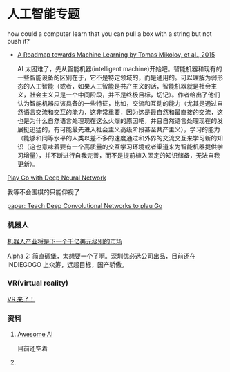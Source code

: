 # 人工智能专题


how could a computer learn that you can pull a box with a string but not push it?

- [A Roadmap towards Machine Learning by Tomas Mikolov, et al., 2015](http://arxiv.org/pdf/1511.08130v1.pdf)

    AI 太困难了，先从智能机器(intelligent machine)开始吧。智能机器和现有的一些智能设备的区别在于，它不是特定领域的，而是通用的。可以理解为弱形态的人工智能（或者，如果人工智能是共产主义的话，智能机器就是社会主义，社会主义只是一个中间阶段，并不是终极目标，切记）。作者给出了他们认为智能机器应该具备的一些特征，比如，交流和互动的能力（尤其是通过自然语言交流和交互的能力，这非常重要，因为这是最自然和最直接的交流，这也是为什么自然语言处理现在这么火爆的原因吧，并且自然语言处理现在的发展挺迅猛的，有可能最先进入社会主义高级阶段甚至共产主义），学习的能力（能够和同等水平的人类以差不多的速度通过和外界的交流交互来学习新的知识（这也意味着要有一个高质量的交互学习环境或者渠道来为智能机器提供学习增量），并不断进行自我完善，而不是提前植入固定的知识储备，无法自我更新）。



[Play Go with Deep Neural Network](https://chrisc36.github.io/deep-go/)

我等不会围棋的只能仰视了

[paper: Teach Deep Convolutional Networks to plau Go](http://arxiv.org/abs/1412.3409)

### 机器人

[机器人产业将是下一个千亿美元级别的市场](http://mp.weixin.qq.com/s?__biz=MzI3MTA0MTk1MA==&mid=400430504&idx=1&sn=6126fda783c335033cc3f7d0ed76eb5d&scene=0#wechat_redirect)

[Alpha 2](https://www.indiegogo.com/projects/alpha-2-the-first-humanoid-robot-for-the-family#/): 简直碉堡，太想要一个了啊。深圳优必选公司出品，目前还在 INDIEGOGO 上众筹，远超目标，国产骄傲。



### VR(virtual reality)
[VR 来了！](http://mp.weixin.qq.com/s?__biz=MjM5NjQ1MTkyMA==&mid=400515864&idx=2&sn=8c7c69adc7adccf6df56170146d66a46&scene=2&srcid=1115YVpRK9fGqsHmQIIMm699&from=timeline&isappinstalled=0#wechat_redirect)



### 资料
1. [Awesome AI](https://github.com/kjw0612/awesome-ai)

    目前还空着

2. 
